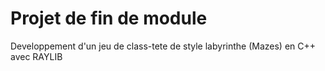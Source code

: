 
<h1> Projet de fin de module</h1>
<p>Developpement d'un jeu de class-tete de style labyrinthe (Mazes) en C++ avec RAYLIB</p>
